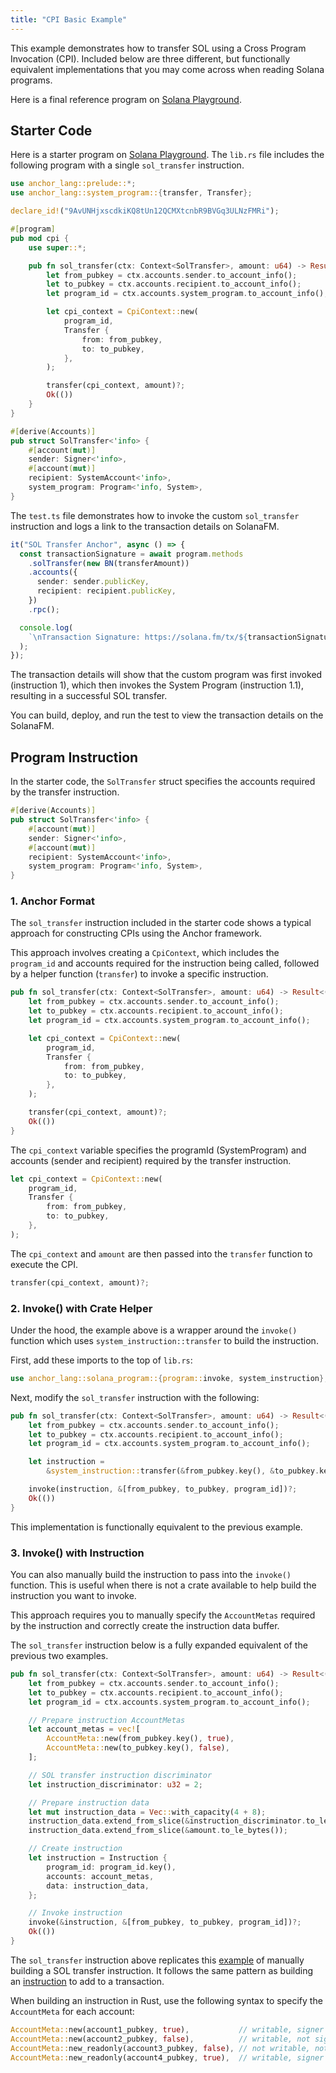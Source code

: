 ```yaml
---
title: "CPI Basic Example"
---
```


This example demonstrates how to transfer SOL using a Cross Program Invocation
(CPI). Included below are three different, but functionally equivalent
implementations that you may come across when reading Solana programs.

Here is a final reference program on
[Solana Playground](https://beta.solpg.io/github.com/ZYJLiu/doc-examples/tree/main/cpi).

## Starter Code

Here is a starter program on
[Solana Playground](https://beta.solpg.io/github.com/ZYJLiu/doc-examples/tree/main/cpi-sol-transfer).
The `lib.rs` file includes the following program with a single `sol_transfer`
instruction.

```rust
use anchor_lang::prelude::*;
use anchor_lang::system_program::{transfer, Transfer};

declare_id!("9AvUNHjxscdkiKQ8tUn12QCMXtcnbR9BVGq3ULNzFMRi");

#[program]
pub mod cpi {
    use super::*;

    pub fn sol_transfer(ctx: Context<SolTransfer>, amount: u64) -> Result<()> {
        let from_pubkey = ctx.accounts.sender.to_account_info();
        let to_pubkey = ctx.accounts.recipient.to_account_info();
        let program_id = ctx.accounts.system_program.to_account_info();

        let cpi_context = CpiContext::new(
            program_id,
            Transfer {
                from: from_pubkey,
                to: to_pubkey,
            },
        );

        transfer(cpi_context, amount)?;
        Ok(())
    }
}

#[derive(Accounts)]
pub struct SolTransfer<'info> {
    #[account(mut)]
    sender: Signer<'info>,
    #[account(mut)]
    recipient: SystemAccount<'info>,
    system_program: Program<'info, System>,
}
```

The `test.ts` file demonstrates how to invoke the custom `sol_transfer`
instruction and logs a link to the transaction details on SolanaFM.

```ts
it("SOL Transfer Anchor", async () => {
  const transactionSignature = await program.methods
    .solTransfer(new BN(transferAmount))
    .accounts({
      sender: sender.publicKey,
      recipient: recipient.publicKey,
    })
    .rpc();

  console.log(
    `\nTransaction Signature: https://solana.fm/tx/${transactionSignature}?cluster=devnet-solana`,
  );
});
```

The transaction details will show that the custom program was first invoked
(instruction 1), which then invokes the System Program (instruction 1.1),
resulting in a successful SOL transfer.

<Embed url="https://whimsical.com/embed/5rwXi8AzWG9Z9ZK9nW5zHc" />

You can build, deploy, and run the test to view the transaction details on the
SolanaFM.

## Program Instruction

In the starter code, the `SolTransfer` struct specifies the accounts required by
the transfer instruction.

```rust
#[derive(Accounts)]
pub struct SolTransfer<'info> {
    #[account(mut)]
    sender: Signer<'info>,
    #[account(mut)]
    recipient: SystemAccount<'info>,
    system_program: Program<'info, System>,
}
```

### 1. Anchor Format

The `sol_transfer` instruction included in the starter code shows a typical
approach for constructing CPIs using the Anchor framework.

This approach involves creating a `CpiContext`, which includes the `program_id`
and accounts required for the instruction being called, followed by a helper
function (`transfer`) to invoke a specific instruction.

```rust
pub fn sol_transfer(ctx: Context<SolTransfer>, amount: u64) -> Result<()> {
    let from_pubkey = ctx.accounts.sender.to_account_info();
    let to_pubkey = ctx.accounts.recipient.to_account_info();
    let program_id = ctx.accounts.system_program.to_account_info();

    let cpi_context = CpiContext::new(
        program_id,
        Transfer {
            from: from_pubkey,
            to: to_pubkey,
        },
    );

    transfer(cpi_context, amount)?;
    Ok(())
}
```

The `cpi_context` variable specifies the programId (SystemProgram) and accounts
(sender and recipient) required by the transfer instruction.

```rust
let cpi_context = CpiContext::new(
    program_id,
    Transfer {
        from: from_pubkey,
        to: to_pubkey,
    },
);
```

The `cpi_context` and `amount` are then passed into the `transfer` function to
execute the CPI.

```rust
transfer(cpi_context, amount)?;
```

### 2. Invoke() with Crate Helper

Under the hood, the example above is a wrapper around the `invoke()` function
which uses `system_instruction::transfer` to build the instruction.

First, add these imports to the top of `lib.rs`:

```rust
use anchor_lang::solana_program::{program::invoke, system_instruction};
```

Next, modify the `sol_transfer` instruction with the following:

```rust
pub fn sol_transfer(ctx: Context<SolTransfer>, amount: u64) -> Result<()> {
    let from_pubkey = ctx.accounts.sender.to_account_info();
    let to_pubkey = ctx.accounts.recipient.to_account_info();
    let program_id = ctx.accounts.system_program.to_account_info();

    let instruction =
        &system_instruction::transfer(&from_pubkey.key(), &to_pubkey.key(), amount);

    invoke(instruction, &[from_pubkey, to_pubkey, program_id])?;
    Ok(())
}
```

This implementation is functionally equivalent to the previous example.

### 3. Invoke() with Instruction

You can also manually build the instruction to pass into the `invoke()`
function. This is useful when there is not a crate available to help build the
instruction you want to invoke.

This approach requires you to manually specify the `AccountMetas` required by
the instruction and correctly create the instruction data buffer.

The `sol_transfer` instruction below is a fully expanded equivalent of the
previous two examples.

```rust
pub fn sol_transfer(ctx: Context<SolTransfer>, amount: u64) -> Result<()> {
    let from_pubkey = ctx.accounts.sender.to_account_info();
    let to_pubkey = ctx.accounts.recipient.to_account_info();
    let program_id = ctx.accounts.system_program.to_account_info();

    // Prepare instruction AccountMetas
    let account_metas = vec![
        AccountMeta::new(from_pubkey.key(), true),
        AccountMeta::new(to_pubkey.key(), false),
    ];

    // SOL transfer instruction discriminator
    let instruction_discriminator: u32 = 2;

    // Prepare instruction data
    let mut instruction_data = Vec::with_capacity(4 + 8);
    instruction_data.extend_from_slice(&instruction_discriminator.to_le_bytes());
    instruction_data.extend_from_slice(&amount.to_le_bytes());

    // Create instruction
    let instruction = Instruction {
        program_id: program_id.key(),
        accounts: account_metas,
        data: instruction_data,
    };

    // Invoke instruction
    invoke(&instruction, &[from_pubkey, to_pubkey, program_id])?;
    Ok(())
}
```

The `sol_transfer` instruction above replicates this
[example](/docs/core/transactions#manual-sol-transfer) of manually building a
SOL transfer instruction. It follows the same pattern as building an
[instruction](/docs/core/transactions#instruction) to add to a transaction.

When building an instruction in Rust, use the following syntax to specify the
`AccountMeta` for each account:

```rust
AccountMeta::new(account1_pubkey, true),           // writable, signer
AccountMeta::new(account2_pubkey, false),          // writable, not signer
AccountMeta::new_readonly(account3_pubkey, false), // not writable, not signer
AccountMeta::new_readonly(account4_pubkey, true),  // writable, signer
```
